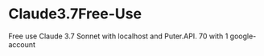 # Claude3.7Free-Use
Free use Claude 3.7 Sonnet with localhost and Puter.API. 70 with 1 google-account

